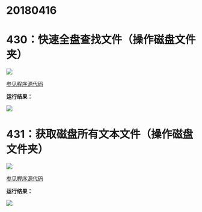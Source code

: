# 20180416

# 430：快速全盘查找文件（操作磁盘文件夹）

<img src="http://image.renkaigis.com/keepcoding/2018041601.png">

<a href="https://github.com/renkaigis/KeepCoding/tree/master/2018/04/16" target="_blank">参见程序源代码</a>

**运行结果：**

<img src="http://image.renkaigis.com/keepcoding/2018041602.png">

# 431：获取磁盘所有文本文件（操作磁盘文件夹）

<img src="http://image.renkaigis.com/keepcoding/2018041603.png">

<a href="https://github.com/renkaigis/KeepCoding/tree/master/2018/04/16" target="_blank">参见程序源代码</a>

**运行结果：**

<img src="http://image.renkaigis.com/keepcoding/2018041604.png">